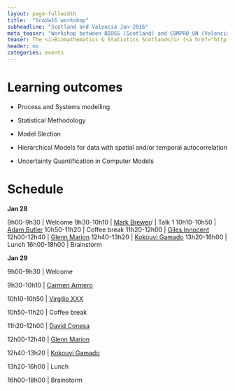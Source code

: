 ```yaml
---
layout: page-fullwidth
title:  "ScoVa16 workshop"
subheadline: "Scotland and Valencia Jan-2016"
meta_teaser: "Workshop between BIOSS (Scotland) and COMPRO_UN (Valencia)."
teaser: The <i>Biomathematics & Statistics Scotland</i> (<a href="http://www.bioss.ac.uk/">BIOSS</a>) and VABAR research groups meeting 28 and 29 january 2016
header: no
categories: events
---
```


# Learning outcomes

* Process and Systems modelling
 
* Statistical Methodology
 
* Model Slection

* Hierarchical Models for data with spatial and/or temporal autocorrelation

* Uncertainty Quantification in Computer Models


# Schedule

**Jan 28**

9h00-9h30 | Welcome
9h30-10h10 | <a href="http://www.bioss.ac.uk/people/markb.html">Mark Brewer</a>/
 | Talk 1
10h10-10h50 |  <a href="http://www.bioss.ac.uk/people/adam.html">Adam Butler</a>
10h50-11h20 | Coffee break
11h20-12h00 | <a href="http://www.bioss.ac.uk/people/giles.html">Giles Innocent</a>
12h00-12h40 | <a href="http://www.bioss.ac.uk/people/glenn.html">Glenn Marion</a> 
12h40-13h20 | <a href="http://www.bioss.ac.uk/people/kokouvi.html">Kokouvi Gamado</a> 
13h20-16h00 | Lunch
16h00-18h00 | Brainstorm


**Jan 29**

9h00-9h30 | Welcome

9h30-10h10 | <a href="http://www.bioss.ac.uk/people/markb.html">Carmen Armero</a>

10h10-10h50 |  <a href="http://www.bioss.ac.uk/people/adam.html">Virgilio XXX</a>

10h50-11h20 | Coffee break

11h20-12h00 | <a href="http://www.bioss.ac.uk/people/giles.html">David Conesa</a>

12h00-12h40 | <a href="http://www.bioss.ac.uk/people/glenn.html">Glenn Marion</a> 

12h40-13h20 | <a href="http://www.bioss.ac.uk/people/kokouvi.html">Kokouvi Gamado</a> 

13h20-16h00 | Lunch

16h00-18h00 | Brainstorm
